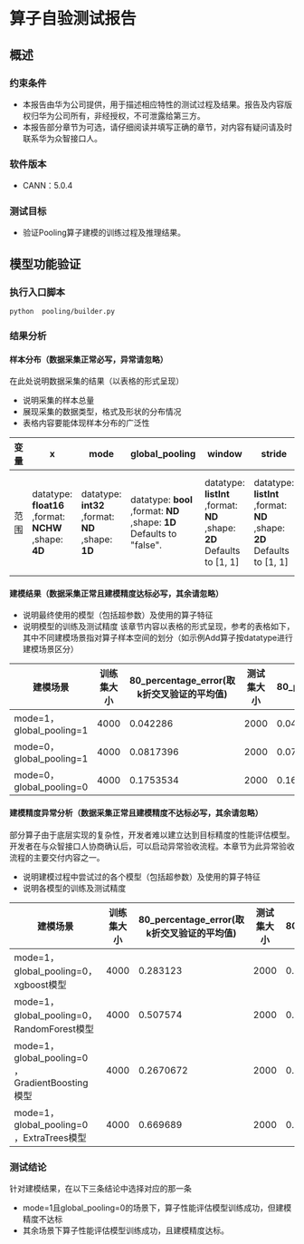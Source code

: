 # 算子自验测试报告

## 概述
### 约束条件
+ 本报告由华为公司提供，用于描述相应特性的测试过程及结果。报告及内容版权归华为公司所有，非经授权，不可泄露给第三方。
+ 本报告部分章节为可选，请仔细阅读并填写正确的章节，对内容有疑问请及时联系华为众智接口人。
### 软件版本
+ CANN：5.0.4
### 测试目标
+ 验证Pooling算子建模的训练过程及推理结果。
## 模型功能验证
### 执行入口脚本
`python  pooling/builder.py`

### 结果分析
#### 样本分布（数据采集正常必写，异常请忽略）
在此处说明数据采集的结果（以表格的形式呈现）
+ 说明采集的样本总量
+ 展现采集的数据类型，格式及形状的分布情况
+ 表格内容要能体现样本分布的广泛性


| 变量 | x    | mode   | global_pooling  | window  | stride  | pad |  dilation   |  ceil_mode   |  data_format   | y  |
|----|--------------------------------------------------------|----------------------------------------------------|--------------------------------------------------|-------------------------------------------------------|--------------------------------------------------------------------------|-----|-----|-----|-----|----|
| 范围 | datatype: **float16** ,format: **NCHW** ,shape: **4D** | datatype: **int32** ,format: **ND** ,shape: **1D** | datatype: **bool** ,format: **ND** ,shape: **1D**  Defaults to "false". | datatype: **listInt** ,format: **ND** ,shape: **2D** Defaults to [1, 1] | datatype: **listInt** ,format: **ND** ,shape: **2D**  Defaults to [1, 1] |   datatype: **listInt** ,format: **ND** ,shape: **4D**  Defaults to [0, 0, 0, 0]    |  datatype: **listInt** ,format: **ND** ,shape: **4D**  Defaults to [1, 1, 1, 1]   |   datatype: **int32** ,format: **ND** ,shape: **1D**  |  默认值仅为："NCHW"   |   datatype: **float16** ,format: **NCHW** ,shape: **4D**  |

#### 建模结果（数据采集正常且建模精度达标必写，其余请忽略）
+ 说明最终使用的模型（包括超参数）及使用的算子特征
+ 说明模型的训练及测试精度
该章节内容以表格的形式呈现，参考的表格如下，其中不同建模场景指对算子样本空间的划分（如示例Add算子按datatype进行建模场景区分）

| 建模场景                    | 训练集大小 | 80_percentage_error(取k折交叉验证的平均值) | 测试集大小 | 80_percentage_error | 模型超参数 | 算子特征                                                                                       |
|-------------------------|-------|----------------------------------|-------|---------------------|------|--------------------------------------------------------------------------------------------|
| mode=1，global_pooling=1 | 4000  | 0.042286                         | 2000  | 0.043767            |  learning_rate=0.11,n_estimators=350,max_depth=6,subsample=0.9,colsample_bytree=1    | flops,N,Cin,x_h,x_w,y_h,y_w,window_h,window_w,stride_h,stride_w,pad_top,pad_left,ceil_mode |
| mode=0，global_pooling=1 | 4000  | 0.0817396                        | 2000  | 0.077419            |  learning_rate=0.11,n_estimators=350,max_depth=6,subsample=0.9,colsample_bytree=1    | flops,N,Cin,x_h,x_w,y_h,y_w,window_h,window_w,stride_h,stride_w,pad_top,pad_left,ceil_mode  |
| mode=0，global_pooling=0 | 4000  | 0.1753534                        | 2000  | 0.166518            |  learning_rate=0.11,n_estimators=350,max_depth=6,subsample=0.9,colsample_bytree=1    | flops,N,Cin,x_h,x_w,y_h,y_w,window_h,window_w,stride_h,stride_w,pad_top,pad_left,ceil_mode   |

#### 建模精度异常分析（数据采集正常且建模精度不达标必写，其余请忽略）
部分算子由于底层实现的复杂性，开发者难以建立达到目标精度的性能评估模型。开发者在与众智接口人协商确认后，可以启动异常验收流程。本章节为此异常验收流程的主要交付内容之一。
+ 说明建模过程中尝试过的各个模型（包括超参数）及使用的算子特征
+ 说明各模型的训练及测试精度

| 建模场景                                        | 训练集大小 | 80_percentage_error(取k折交叉验证的平均值) | 测试集大小 | 80_percentage_error | 模型超参数 | 算子特征                                                                                       |
|---------------------------------------------|-------|---------------------------------|-------|---------------------|------|--------------------------------------------------------------------------------------------|
| mode=1，global_pooling=0，xgboost模型           | 4000  | 0.283123                        | 2000  | 0.263006            |  learning_rate=0.11,n_estimators=350,max_depth=6,subsample=0.9,colsample_bytree=1   | flops,N,Cin,x_h,x_w,y_h,y_w,window_h,window_w,stride_h,stride_w,pad_top,pad_left,ceil_mode |
| mode=1，global_pooling=0，RandomForest模型      | 4000  | 0.507574                        | 2000  | 0.481651           |  n_estimators=350,max_depth=6   | flops,N,Cin,x_h,x_w,y_h,y_w,window_h,window_w,stride_h,stride_w,pad_top,pad_left,ceil_mode  |
| mode=1，global_pooling=0 ，GradientBoosting模型 | 4000  | 0.2670672                       | 2000  | 0.273444            |  learning_rate=0.11,n_estimators=350,max_depth=6,subsample=0.9,colsample_bytree=1   | flops,N,Cin,x_h,x_w,y_h,y_w,window_h,window_w,stride_h,stride_w,pad_top,pad_left,ceil_mode   |
| mode=1，global_pooling=0 ，ExtraTrees模型        | 4000  | 0.669689                        | 2000  |  0.648491                   |          n_estimators=350,max_depth=6                               |      flops,N,Cin,x_h,x_w,y_h,y_w,window_h,window_w,stride_h,stride_w,pad_top,pad_left,ceil_mode    |



### 测试结论
针对建模结果，在以下三条结论中选择对应的那一条
+ mode=1且global_pooling=0的场景下，算子性能评估模型训练成功，但建模精度不达标
+ 其余场景下算子性能评估模型训练成功，且建模精度达标。